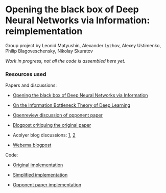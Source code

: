 # Opening the black box of Deep Neural Networks via Information: reimplementation

Group project by Leonid Matyushin, Alexander Lyzhov, Alexey Ustimenko, Philip Blagoveschensky, Nikolay Skuratov

_Work in progress, not all the code is assembled here yet._

### Resources used

Papers and discussions:

* [Opening the black box of Deep Neural Networks via Information](https://arxiv.org/abs/1703.00810)

* [On the Information Bottleneck Theory of Deep Learning](https://openreview.net/pdf?id=ry_WPG-A-)

* [Openreview discussion of opponent paper](https://openreview.net/forum?id=ry_WPG-A-)

* [Blogpost critiquing the original paper](https://severelytheoretical.wordpress.com/2017/09/28/no-information-bottleneck-probably-doesnt-open-the-black-box-of-deep-neural-networks/)

* Acolyer blog discussions: [1](https://blog.acolyer.org/2017/11/15/opening-the-black-box-of-deep-neural-networks-via-information-part-i/), [2](https://blog.acolyer.org/2017/11/24/on-the-information-bottleneck-theory-of-deep-learning/)

* [Webema blogpost](https://weberna.github.io/jekyll/update/2017/11/08/Information-Bottleneck-Part1.html)

Code:

* [Original implementation](https://github.com/ravidziv/IDNNs)

* [Simplified implementation](https://github.com/stevenliuyi/information-bottleneck)

* [Opponent paper implementation](https://github.com/artemyk/ibsgd)

